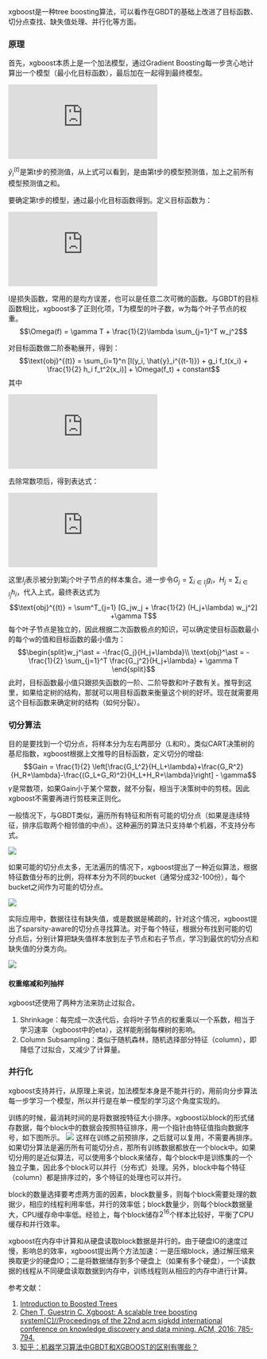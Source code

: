 xgboost是一种tree boosting算法，可以看作在GBDT的基础上改进了目标函数、切分点查找、缺失值处理、并行化等方面。

### 原理
首先，xgboost本质上是一个加法模型，通过Gradient Boosting每一步贪心地计算出一个模型（最小化目标函数），最后加在一起得到最终模型。

![](http://latex.codecogs.com/gif.latex?%24%24%5Cbegin%7Balign%7D%5Chat%7By%7D_i%5E%7B%280%29%7D%20%26%3D%200%5C%5C%20%5Chat%7By%7D_i%5E%7B%281%29%7D%20%26%3D%20f_1%28x_i%29%20%3D%20%5Chat%7By%7D_i%5E%7B%280%29%7D%20&plus;%20f_1%28x_i%29%5C%5C%20%5Chat%7By%7D_i%5E%7B%282%29%7D%20%26%3D%20f_1%28x_i%29%20&plus;%20f_2%28x_i%29%3D%20%5Chat%7By%7D_i%5E%7B%281%29%7D%20&plus;%20f_2%28x_i%29%5C%5C%20%26%5Cdots%5C%5C%20%5Chat%7By%7D_i%5E%7B%28t%29%7D%20%26%3D%20%5Csum_%7Bk%3D1%7D%5Et%20f_k%28x_i%29%3D%20%5Chat%7By%7D_i%5E%7B%28t-1%29%7D%20&plus;%20f_t%28x_i%29%20%5Cend%7Balign%7D%24%24)

$\hat{y}_i^{(t)}$是第t步的预测值，从上式可以看到，是由第t步的模型预测值，加上之前所有模型预测值之和。

要确定第t步的模型，通过最小化目标函数得到。定义目标函数为：

![](http://latex.codecogs.com/gif.latex?%24%24%5Ctext%7Bobj%7D%5E%7B%28t%29%7D%20%26%20%3D%20%5Csum_%7Bi%3D1%7D%5En%20l%28y_i%2C%20%5Chat%7By%7D_i%5E%7B%28t%29%7D%29%20&plus;%20%5Csum_%7Bi%3D1%7D%5Et%5COmega%28f_i%29%20%5C%5C%20%26%20%3D%20%5Csum_%7Bi%3D1%7D%5En%20l%28y_i%2C%20%5Chat%7By%7D_i%5E%7B%28t-1%29%7D%20&plus;%20f_t%28x_i%29%29%20&plus;%20%5COmega%28f_t%29%20&plus;%20constant%20%24%24)

l是损失函数，常用的是均方误差，也可以是任意二次可微的函数。与GBDT的目标函数相比，xgboost多了正则化项，T为模型的叶子数，w为每个叶子节点的权重。
$$\Omega(f) = \gamma T + \frac{1}{2}\lambda \sum_{j=1}^T w_j^2$$

对目标函数做二阶泰勒展开，得到：
$$\text{obj}^{(t)} = \sum_{i=1}^n [l(y_i, \hat{y}_i^{(t-1)}) + g_i f_t(x_i) + \frac{1}{2} h_i f_t^2(x_i)] + \Omega(f_t) + constant$$
其中

![](http://latex.codecogs.com/gif.latex?%24%24%5Cbegin%7Balign%7Dg_i%20%26%3D%20%5Cpartial_%7B%5Chat%7By%7D_i%5E%7B%28t-1%29%7D%7D%20l%28y_i%2C%20%5Chat%7By%7D_i%5E%7B%28t-1%29%7D%29%5C%5C%20h_i%20%26%3D%20%5Cpartial_%7B%5Chat%7By%7D_i%5E%7B%28t-1%29%7D%7D%5E2%20l%28y_i%2C%20%5Chat%7By%7D_i%5E%7B%28t-1%29%7D%29%20%5Cend%7Balign%7D%24%24)

去除常数项后，得到表达式：

![](http://latex.codecogs.com/gif.latex?%24%24%5Cbegin%7Balign%7D%5Ctext%7Bobj%7D%5E%7B%28t%29%7D%20%26%5Capprox%20%5Csum_%7Bi%3D1%7D%5En%20%5Bg_i%20w_%7Bq%28x_i%29%7D%20&plus;%20%5Cfrac%7B1%7D%7B2%7D%20h_i%20w_%7Bq%28x_i%29%7D%5E2%5D%20&plus;%20%5Cgamma%20T%20&plus;%20%5Cfrac%7B1%7D%7B2%7D%5Clambda%20%5Csum_%7Bj%3D1%7D%5ET%20w_j%5E2%5C%5C%20%26%3D%20%5Csum%5ET_%7Bj%3D1%7D%20%5B%28%5Csum_%7Bi%5Cin%20I_j%7D%20g_i%29%20w_j%20&plus;%20%5Cfrac%7B1%7D%7B2%7D%20%28%5Csum_%7Bi%5Cin%20I_j%7D%20h_i%20&plus;%20%5Clambda%29%20w_j%5E2%20%5D%20&plus;%20%5Cgamma%20T%20%5Cend%7Balign%7D%24%24)

这里$I_j$表示被分到第j个叶子节点的样本集合。进一步令$G_j = \sum_{i\in I_j} g_i$，$H_j = \sum_{i\in I_j} h_i$，代入上式，最终表达式为$$\text{obj}^{(t)} = \sum^T_{j=1} [G_jw_j + \frac{1}{2} (H_j+\lambda) w_j^2] +\gamma T$$
每个叶子节点是独立的，因此根据二次函数极点的知识，可以确定使目标函数最小的每个w的值和目标函数的最小值为：$$\begin{split}w_j^\ast = -\frac{G_j}{H_j+\lambda}\\
\text{obj}^\ast = -\frac{1}{2} \sum_{j=1}^T \frac{G_j^2}{H_j+\lambda} + \gamma T
\end{split}$$
此时，目标函数最小值只跟损失函数的一阶、二阶导数和叶子数有关。推导到这里，如果给定树的结构，那就可以用目标函数来衡量这个树的好坏。现在就需要用这个目标函数来确定树的结构（如何分裂）。

### 切分算法
目的是要找到一个切分点，将样本分为左右两部分（L和R）。类似CART决策树的基尼指数，xgboost根据上文推导的目标函数，定义切分的增益:
$$Gain = \frac{1}{2} \left[\frac{G_L^2}{H_L+\lambda}+\frac{G_R^2}{H_R+\lambda}-\frac{(G_L+G_R)^2}{H_L+H_R+\lambda}\right] - \gamma$$
$\gamma$是常数项，如果Gain小于某个常数，就不分裂，相当于决策树中的剪枝。因此xgboost不需要再进行剪枝来正则化。

一般情况下，与GBDT类似，遍历所有特征和所有可能的切分点（如果是连续特征，排序后取两个相邻值的中点）。这种遍历的算法只支持单个机器，不支持分布式。

![](img/exact_greedy.png)

如果可能的切分点太多，无法遍历的情况下，xgboost提出了一种近似算法，根据特征数值分布的比例，将样本分为不同的bucket（通常分成32-100份），每个bucket之间作为可能的切分点。

![](img/approximate.png)

实际应用中，数据往往有缺失值，或是数据是稀疏的，针对这个情况，xgboost提出了sparsity-aware的切分点寻找算法。对于每个特征，根据分布找到可能的切分点后，分别计算把缺失值样本放到左子节点和右子节点，学习到最优的切分点和缺失值的分类方向。

![](img/sparsity.png)

#### 权重缩减和列抽样
xgboost还使用了两种方法来防止过拟合。

1. Shrinkage：每完成一次迭代后，会将叶子节点的权重乘以一个系数，相当于学习速率（xgboost中的eta），这样能削弱每棵树的影响。
2. Column Subsampling：类似于随机森林，随机选择部分特征（column），即降低了过拟合，又减少了计算量。

### 并行化
xgboost支持并行，从原理上来说，加法模型本身是不能并行的，用前向分步算法每一步学习一个模型，所以并行是在单一模型的学习这个角度实现的。

训练的时候，最消耗时间的是将数据按特征大小排序。xgboost以block的形式储存数据，每个block中的数据会按照特征排序，用一个指针由特征值指向数据序号，如下图所示。
![](img/column_block.png)
这样在训练之前预排序，之后就可以复用，不需要再排序。如果切分算法是遍历所有可能切分点，那所有训练数据都放在一个block中。如果切分用的是近似算法，可以使用多个block来储存，每个block中是训练集的一个独立子集，因此多个block可以并行（分布式）处理。另外，block中每个特征（column）都是排序过的，多个特征的处理也可以并行。

block的数量选择要考虑两方面的因素，block数量多，则每个block需要处理的数据少，相应的线程利用率低，并行的效率低；block数量少，则每个block数据量大，CPU缓存命中率低。经验上，每个block储存$2^{16}$个样本比较好，平衡了CPU缓存和并行效率。

xgboost在内存中计算和从硬盘读取block数据是并行的。由于硬盘IO的速度过慢，影响总的效率，xgboost提出两个方法加速：一是压缩block，通过解压缩来换取更少的硬盘IO；二是将数据储存到多个硬盘上（如果有多个硬盘），一个读数据的线程从不同硬盘读取数据到内存中，训练线程则从相应的内存中进行计算。

参考文献：

1. [Introduction to Boosted Trees](https://xgboost.readthedocs.io/en/latest/model.html)
2. [Chen T, Guestrin C. Xgboost: A scalable tree boosting system[C]//Proceedings of the 22nd acm sigkdd international conference on knowledge discovery and data mining. ACM, 2016: 785-794.](https://dl.acm.org/citation.cfm?id=2939785)
3. [知乎：机器学习算法中GBDT和XGBOOST的区别有哪些？](https://www.zhihu.com/question/41354392/answer/98658997)
